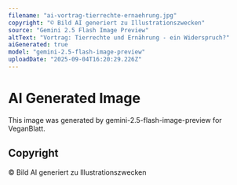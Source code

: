 ```yaml
---
filename: "ai-vortrag-tierrechte-ernaehrung.jpg"
copyright: "© Bild AI generiert zu Illustrationszwecken"
source: "Gemini 2.5 Flash Image Preview"
altText: "Vortrag: Tierrechte und Ernährung - ein Widerspruch?"
aiGenerated: true
model: "gemini-2.5-flash-image-preview"
uploadDate: "2025-09-04T16:20:29.226Z"
---
```


# AI Generated Image

This image was generated by gemini-2.5-flash-image-preview for VeganBlatt.

## Copyright
© Bild AI generiert zu Illustrationszwecken
